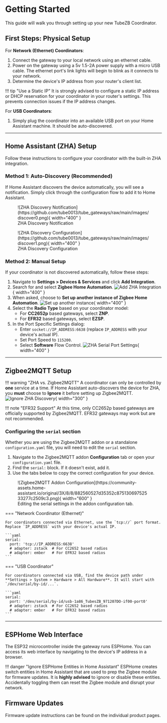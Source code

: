 # Getting Started

This guide will walk you through setting up your new TubeZB Coordinator.

## First Steps: Physical Setup

For **Network (Ethernet) Coordinators**:

1.  Connect the gateway to your local network using an ethernet cable.
2.  Power on the gateway using a 5v 1.5-2A power supply with a micro USB cable. The ethernet port's link lights will begin to blink as it connects to your network.
3.  Determine the device's IP address from your router's client list.

!!! tip "Use a Static IP"
    It is strongly advised to configure a static IP address or DHCP reservation for your coordinator in your router's settings. This prevents connection issues if the IP address changes.

For **USB Coordinators**:

1.  Simply plug the coordinator into an available USB port on your Home Assistant machine. It should be auto-discovered.

---

## Home Assistant (ZHA) Setup

Follow these instructions to configure your coordinator with the built-in ZHA integration.

### Method 1: Auto-Discovery (Recommended)

If Home Assistant discovers the device automatically, you will see a notification. Simply click through the configuration flow to add it to Home Assistant.

<figure markdown>
  ![ZHA Discovery Notification](https://github.com/tube0013/tube_gateways/raw/main/images/discover0.png){ width="400" }
  <figcaption>ZHA Discovery Notification</figcaption>
</figure>

<figure markdown>
  ![ZHA Discovery Configuration](https://github.com/tube0013/tube_gateways/raw/main/images/discover1.png){ width="400" }
  <figcaption>ZHA Discovery Configuration</figcaption>
</figure>

### Method 2: Manual Setup

If your coordinator is not discovered automatically, follow these steps:

1.  Navigate to **Settings > Devices & Services** and click **Add Integration**.
2.  Search for and select **Zigbee Home Automation**.
    ![Add ZHA Integration](https://github.com/tube0013/tube_gateways/raw/main/images/manual1.png){ width="400" }
3.  When asked, choose to **Set up another instance of Zigbee Home Automation**.
    ![Set up another instance](https://github.com/tube0013/tube_gateways/raw/main/images/manual2.png){ width="400" }
4.  Select the **Radio Type** based on your coordinator model:
    * For **CC2652p** based gateways, select **ZNP**.
    * For **EFR32** based gateways, select **EZSP**.
5.  In the Port Specific Settings dialog:
    * Enter `socket://IP_ADDRESS:6638` (replace `IP_ADDRESS` with your device's actual IP).
    * Set Port Speed to `115200`.
    * Select **Software** Flow Control.
    ![ZHA Serial Port Settings](https://github.com/tube0013/tube_gateways/raw/main/images/serialportsettings.png){ width="400" }

---

## Zigbee2MQTT Setup

!!! warning "ZHA vs. Zigbee2MQTT"
    A coordinator can only be controlled by **one** service at a time. If Home Assistant auto-discovers the device for ZHA, you **must** choose to **Ignore** it before setting up Zigbee2MQTT.
    ![Ignore ZHA Discovery](https://github.com/tube0013/tube_gateways/raw/main/images/ignore.png){ width="300" }

!!! note "EFR32 Support"
    At this time, only CC2652p based gateways are officially supported by Zigbee2MQTT. EFR32 gateways may work but are not recommended.

### Configuring the `serial` section

Whether you are using the Zigbee2MQTT addon or a standalone `configuration.yaml` file, you will need to edit the `serial` section.

1.  Navigate to the Zigbee2MQTT addon **Configuration** tab or open your `configuration.yaml` file.
2.  Find the `serial:` block. If it doesn't exist, add it.
3.  Use the tabs below to copy the correct configuration for your device.

<figure markdown>
  ![Zigbee2MQTT Addon Configuration](https://community-assets.home-assistant.io/original/3X/8/8/882560527d35352c87513069752533277c2509c3.png){ width="600" }
  <figcaption>Editing the serial settings in the addon configuration tab.</figcaption>
</figure>

=== "Network Coordinator (Ethernet)"

    For coordinators connected via Ethernet, use the `tcp://` port format. Replace `IP_ADDRESS` with your device's actual IP.

    ```yaml
    serial:
      port: 'tcp://IP_ADDRESS:6638'
      # adapter: zstack  # For CC2652 based radios
      # adapter: ember   # For EFR32 based radios
    ```

=== "USB Coordinator"

    For coordinators connected via USB, find the device path under **Settings > System > Hardware > All Hardware**. It will start with `/dev/serial/by-id/...`.

    ```yaml
    serial:
      port: '/dev/serial/by-id/usb-1a86_TubesZB_971207DO-if00-port0'
      # adapter: zstack  # For CC2652 based radios
      # adapter: ember   # For EFR32 based radios
    ```

---

## ESPHome Web Interface

The ESP32 microcontroller inside the gateway runs ESPHome. You can access its web interface by navigating to the device's IP address in a browser.

!!! danger "Ignore ESPHome Entities in Home Assistant"
    ESPHome creates switch entities in Home Assistant that are used to prep the Zigbee module for firmware updates. It is **highly advised** to ignore or disable these entities. Accidentally toggling them can reset the Zigbee module and disrupt your network.

## Firmware Updates
Firmware update instructions can be found on the individual product pages.